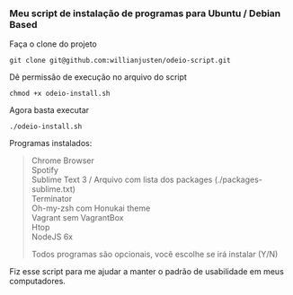 ### Meu script de instalação de programas para Ubuntu / Debian Based

Faça o clone do projeto
```
git clone git@github.com:willianjusten/odeio-script.git
```

Dê permissão de execução no arquivo do script
```
chmod +x odeio-install.sh
```

Agora basta executar
```
./odeio-install.sh
```

Programas instalados:
> Chrome Browser  
> Spotify  
> Sublime Text 3 / Arquivo com lista dos packages (./packages-sublime.txt)  
> Terminator  
> Oh-my-zsh com Honukai theme  
> Vagrant sem VagrantBox  
> Htop  
> NodeJS 6x  
>  
> Todos programas são opcionais, você escolhe se irá instalar (Y/N)

Fiz esse script para me ajudar a manter o padrão de usabilidade em meus computadores.

